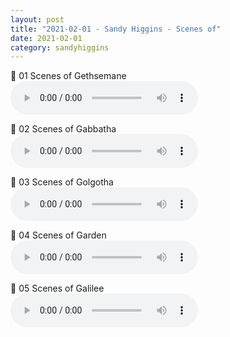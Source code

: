 ```yaml
---
layout: post
title: "2021-02-01 - Sandy Higgins - Scenes of"
date: 2021-02-01
category: sandyhiggins
---
```


<p>
🎵 01 Scenes of Gethsemane <br>
<audio controls>
  <source src="https://archive.org/download/sandy-higgins-ministry-messages/2021-02-01%20-%20Sandy%20Higgins%20-%20Scenes%20of%E2%80%A6/Scenes-of01-Gethsemane-Sandy-Higgins.mp3" type="audio/mpeg">
  Your browser does not support the audio element.
</audio>
</p>
<p>
🎵 02 Scenes of Gabbatha <br>
<audio controls>
  <source src="https://archive.org/download/sandy-higgins-ministry-messages/2021-02-01%20-%20Sandy%20Higgins%20-%20Scenes%20of%E2%80%A6/Scenes-of02-Gabbatha-Sandy-Higgins.mp3" type="audio/mpeg">
  Your browser does not support the audio element.
</audio>
</p>
<p>
🎵 03 Scenes of Golgotha <br>
<audio controls>
  <source src="https://archive.org/download/sandy-higgins-ministry-messages/2021-02-01%20-%20Sandy%20Higgins%20-%20Scenes%20of%E2%80%A6/Scenes-of03-Golgotha-Sandy-Higgins.mp3" type="audio/mpeg">
  Your browser does not support the audio element.
</audio>
</p>
<p>
🎵 04 Scenes of Garden <br>
<audio controls>
  <source src="https://archive.org/download/sandy-higgins-ministry-messages/2021-02-01%20-%20Sandy%20Higgins%20-%20Scenes%20of%E2%80%A6/Scenes-of04-Garden-Sandy-Higgins.mp3" type="audio/mpeg">
  Your browser does not support the audio element.
</audio>
</p>
<p>
🎵 05 Scenes of Galilee <br>
<audio controls>
  <source src="https://archive.org/download/sandy-higgins-ministry-messages/2021-02-01%20-%20Sandy%20Higgins%20-%20Scenes%20of%E2%80%A6/Scenes-of05-Galilee-Sandy-Higgins.mp3" type="audio/mpeg">
  Your browser does not support the audio element.
</audio>
</p>
